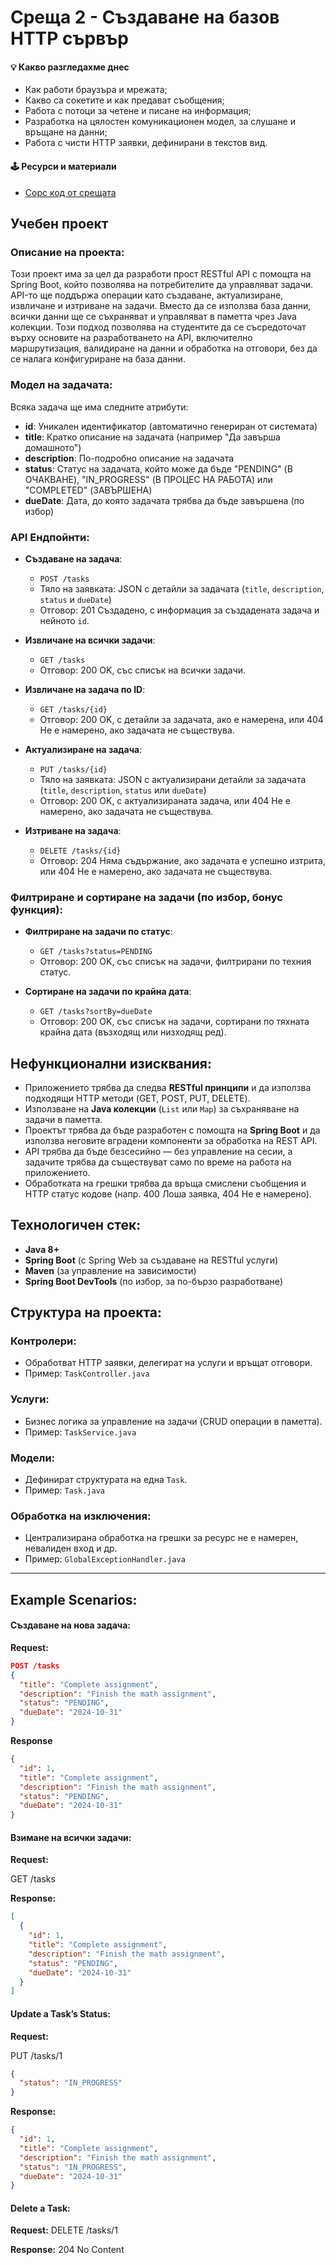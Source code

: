 # Среща 2 - Създаване на базов HTTP сървър
 
#### 💡 Какво разгледахме днес
- Как работи браузъра и мрежата;
- Какво са сокетите и как предават съобщения;
- Работа с потоци за четене и писане на информация;
- Разработка на цялостен комуникационен модел, за слушане и връщане на данни;
- Работа с чисти HTTP заявки, дефинирани в текстов вид.

#### 🕹️ Ресурси и материали
 * [Сорс код от срещата](./source/)


## Учебен проект

### Описание на проекта:
Този проект има за цел да разработи прост RESTful API с помощта на Spring Boot, който позволява на потребителите да управляват задачи. API-то ще поддържа операции като създаване, актуализиране, извличане и изтриване на задачи. Вместо да се използва база данни, всички данни ще се съхраняват и управляват в паметта чрез Java колекции. Този подход позволява на студентите да се съсредоточат върху основите на разработването на API, включително маршрутизация, валидиране на данни и обработка на отговори, без да се налага конфигуриране на база данни.

### Модел на задачата:
Всяка задача ще има следните атрибути:

- **id**: Уникален идентификатор (автоматично генериран от системата)
- **title**: Кратко описание на задачата (например "Да завърша домашното")
- **description**: По-подробно описание на задачата
- **status**: Статус на задачата, който може да бъде "PENDING" (В ОЧАКВАНЕ), "IN_PROGRESS" (В ПРОЦЕС НА РАБОТА) или "COMPLETED" (ЗАВЪРШЕНА)
- **dueDate**: Дата, до която задачата трябва да бъде завършена (по избор)

### API Ендпойнти:
- **Създаване на задача**:
  - `POST /tasks`
  - Тяло на заявката: JSON с детайли за задачата (`title`, `description`, `status` и `dueDate`)
  - Отговор: 201 Създадено, с информация за създадената задача и нейното `id`.

- **Извличане на всички задачи**:
  - `GET /tasks`
  - Отговор: 200 OK, със списък на всички задачи.

- **Извличане на задача по ID**:
  - `GET /tasks/{id}`
  - Отговор: 200 OK, с детайли за задачата, ако е намерена, или 404 Не е намерено, ако задачата не съществува.

- **Актуализиране на задача**:
  - `PUT /tasks/{id}`
  - Тяло на заявката: JSON с актуализирани детайли за задачата (`title`, `description`, `status` или `dueDate`)
  - Отговор: 200 OK, с актуализираната задача, или 404 Не е намерено, ако задачата не съществува.

- **Изтриване на задача**:
  - `DELETE /tasks/{id}`
  - Отговор: 204 Няма съдържание, ако задачата е успешно изтрита, или 404 Не е намерено, ако задачата не съществува.

### Филтриране и сортиране на задачи (по избор, бонус функция):
- **Филтриране на задачи по статус**:
  - `GET /tasks?status=PENDING`
  - Отговор: 200 OK, със списък на задачи, филтрирани по техния статус.

- **Сортиране на задачи по крайна дата**:
  - `GET /tasks?sortBy=dueDate`
  - Отговор: 200 OK, със списък на задачи, сортирани по тяхната крайна дата (възходящ или низходящ ред).

## Нефункционални изисквания:
- Приложението трябва да следва **RESTful принципи** и да използва подходящи HTTP методи (GET, POST, PUT, DELETE).
- Използване на **Java колекции** (`List` или `Map`) за съхраняване на задачи в паметта.
- Проектът трябва да бъде разработен с помощта на **Spring Boot** и да използва неговите вградени компоненти за обработка на REST API.
- API трябва да бъде безсесийно — без управление на сесии, а задачите трябва да съществуват само по време на работа на приложението.
- Обработката на грешки трябва да връща смислени съобщения и HTTP статус кодове (напр. 400 Лоша заявка, 404 Не е намерено).

## Технологичен стек:
- **Java 8+**
- **Spring Boot** (с Spring Web за създаване на RESTful услуги)
- **Maven** (за управление на зависимости)
- **Spring Boot DevTools** (по избор, за по-бързо разработване)

## Структура на проекта:

### Контролери:
- Обработват HTTP заявки, делегират на услуги и връщат отговори.
- Пример: `TaskController.java`

### Услуги:
- Бизнес логика за управление на задачи (CRUD операции в паметта).
- Пример: `TaskService.java`

### Модели:
- Дефинират структурата на една `Task`.
- Пример: `Task.java`

### Обработка на изключения:
- Централизирана обработка на грешки за ресурс не е намерен, невалиден вход и др.
- Пример: `GlobalExceptionHandler.java`

---

## Example Scenarios:

#### Създаване на нова задача:
**Request:**
```json
POST /tasks
{
  "title": "Complete assignment",
  "description": "Finish the math assignment",
  "status": "PENDING",
  "dueDate": "2024-10-31"
}
```

**Response**
```json
{
  "id": 1,
  "title": "Complete assignment",
  "description": "Finish the math assignment",
  "status": "PENDING",
  "dueDate": "2024-10-31"
}
```

####  Взимане на всички задачи:

**Request:**

GET /tasks

**Response:**
```json
[
  {
    "id": 1,
    "title": "Complete assignment",
    "description": "Finish the math assignment",
    "status": "PENDING",
    "dueDate": "2024-10-31"
  }
]
```

#### Update a Task’s Status:

**Request:**

PUT /tasks/1
```json
{
  "status": "IN_PROGRESS"
}
```

**Response:**
```json
{
  "id": 1,
  "title": "Complete assignment",
  "description": "Finish the math assignment",
  "status": "IN_PROGRESS",
  "dueDate": "2024-10-31"
}
```

#### Delete a Task:


**Request:**
DELETE /tasks/1

**Response:**
204 No Content
